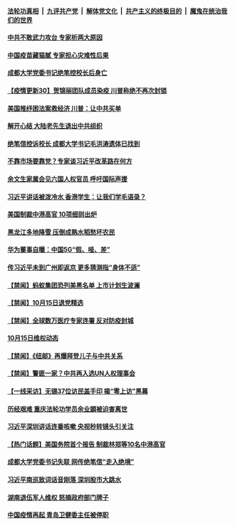 

####  [法轮功真相](../../../../basic/blob/master/README.md?t=10161802) &nbsp;|&nbsp; [九评共产党](../../../../9ping.md/blob/master/README.md?t=10161802) &nbsp;|&nbsp; [解体党文化](../../../../jtdwh.md/blob/master/README.md?t=10161802)  &nbsp;|&nbsp; [共产主义的终极目的](../../../../gczydzjmd.md/blob/master/README.md?t=10161802) &nbsp;|&nbsp; [魔鬼在统治我们的世界](../../../../mgztzwmdsj.md/blob/master/README.md?t=10161802) 

#### [中共不敢武力攻台 专家析两大原因](../pages/prog204/a102964567.md?t=10161802) 

#### [中国疫苗藏猫腻 专家担心灾难性后果](../pages/prog204/a102964296.md?t=10161802) 

#### [成都大学党委书记绝笔控校长后身亡](../pages/prog204/a102964517.md?t=10161802) 

#### [【疫情更新30】贺锦丽团队成员染疫 川普称绝不再次封锁](../pages/prog204/a102956083.md?t=10161802) 

#### [美国推纾困法案救经济 川普：让中共买单](../pages/prog204/a102964509.md?t=10161802) 

#### [解开心结 大陆老先生退出中共组织](../pages/prog204/a102964417.md?t=10161802) 

#### [绝笔信控诉校长 成都大学书记毛洪涛遗体已找到](../pages/prog204/a102964378.md?t=10161802) 

#### [不靠市场要靠党？专家谈习近平改革路在何方](../pages/prog204/a102964370.md?t=10161802) 

#### [余文生家属会见六国人权官员 呼吁国际声援](../pages/prog204/a102964332.md?t=10161802) 

#### [习近平讲话被泼冷水 香港学生：让我们学毛语录？](../pages/prog204/a102964315.md?t=10161802) 

#### [美国制裁中港高官 10项细则出炉](../pages/prog204/a102964268.md?t=10161802) 

#### [黑龙江多地降雪 压倒成熟水稻愁坏农民](../pages/prog204/a102964057.md?t=10161802) 

#### [华为董事自曝：中国5G“假、哑、差”](../pages/prog204/a102964082.md?t=10161802) 


#### [传习近平未到广州即返京 更多猜测指“身体不适”](../pages/prog204/a102964104.md?t=10161802) 

#### [【禁闻】蚂蚁集团恐列美黑名单 上市计划生波澜](../pages/prog204/a102964183.md?t=10161802) 

#### [【禁闻】10月15日退党精选](../pages/prog204/a102964177.md?t=10161802) 

#### [【禁闻】全球数万医疗专家连署 反对防疫封城](../pages/prog204/a102964118.md?t=10161802) 

#### [10月15日维权动态](../pages/prog204/a102964146.md?t=10161802) 

#### [【禁闻】《纽邮》再爆拜登儿子与中共关系](../pages/prog204/a102964123.md?t=10161802) 

#### [【禁闻】警匪一家？中共再入选UN人权理事会](../pages/prog204/a102964127.md?t=10161802) 

#### [【一线采访】无锡37位访民盖手印 揭“零上访”黑幕](../pages/prog204/a102963959.md?t=10161802) 


#### [历经艰难 重庆法轮功学员余业顗被迫害离世](../pages/prog204/a102963098.md?t=10161802) 

#### [习近平深圳讲话连番咳嗽 央视秒转镜头引关注](../pages/prog204/a102963789.md?t=10161802) 

#### [【热门话题】美国务院首个报告 制裁林郑等10名中港高官](../pages/prog204/a102963651.md?t=10161802) 

#### [成都大学党委书记失联 网传绝笔信“走入绝境”](../pages/prog204/a102963758.md?t=10161802) 

#### [习近平南巡致词话音刚落 深圳股市大跳水](../pages/prog204/a102963760.md?t=10161802) 

#### [湖南退伍军人维权  怒摘政府部门牌子](../pages/prog204/a102963733.md?t=10161802) 

#### [中国疫情再起 青岛卫健委主任被停职](../pages/prog204/a102963708.md?t=10161802) 

